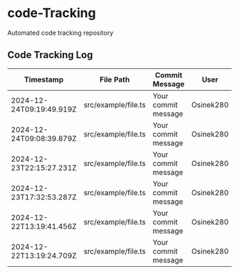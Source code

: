 # code-Tracking

Automated code tracking repository

## Code Tracking Log

| Timestamp | File Path | Commit Message | User |
|-----------|-----------|----------------|------|
| 2024-12-24T09:19:49.919Z | src/example/file.ts | Your commit message | Osinek280 |
| 2024-12-24T09:08:39.879Z | src/example/file.ts | Your commit message | Osinek280 |
| 2024-12-23T22:15:27.231Z | src/example/file.ts | Your commit message | Osinek280 |
| 2024-12-23T17:32:53.287Z | src/example/file.ts | Your commit message | Osinek280 |
| 2024-12-22T13:19:41.456Z | src/example/file.ts | Your commit message | Osinek280 |
| 2024-12-22T13:19:24.709Z | src/example/file.ts | Your commit message | Osinek280 |
